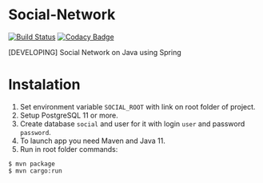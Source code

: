# Social-Network
[![Build Status](https://travis-ci.org/Train4Game/Social-Network.svg?branch=master)](https://travis-ci.org/Train4Game/Social-Network)
[![Codacy Badge](https://api.codacy.com/project/badge/Grade/65bb5369231c42dd81c61e8adb49bc3f)](https://www.codacy.com/manual/Train4Game/Social-Network?utm_source=github.com&amp;utm_medium=referral&amp;utm_content=Train4Game/Social-Network&amp;utm_campaign=Badge_Grade)

[DEVELOPING] Social Network on Java using Spring

# Instalation
1) Set environment variable `SOCIAL_ROOT` with link on root folder of project.
2) Setup PostgreSQL 11 or more.
3) Create database `social` and user for it with login `user` and password `password`.
4) To launch app you need Maven and Java 11.
5) Run in root folder commands:
```
$ mvn package
$ mvn cargo:run
```
